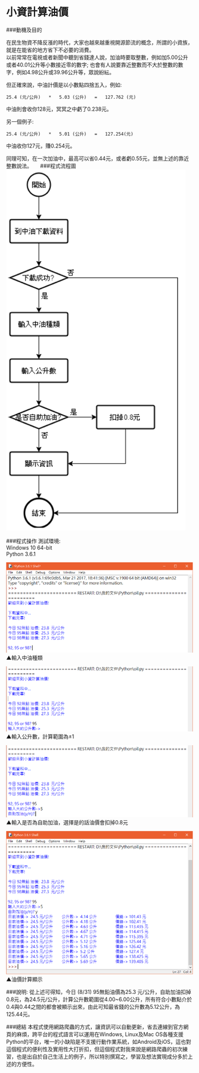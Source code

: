 小資計算油價  
===
###動機及目的  

在民生物資不降反漲的時代，大家也越來越重視開源節流的概念，所謂的小資族，就是在能省的地方省下不必要的消費。  
以前常常在電視或者新聞中聽到省錢達人說，加油時要取整數，例如加5.00公升或者40.01公升等小數接近零的數字; 也會有人說要靠近整數而不大於整數的數字，例如4.98公升或39.96公升等，眾說紛紜。  

但正確來說，中油計價是以小數點四捨五入，例如:
```
25.4 (元/公升)   *   5.03 (公升)   =   127.762 (元)
```
中油則會收你128元，冥冥之中虧了0.238元。

另一個例子:  
```
25.4 (元/公升)   *   5.01 (公升)   =   127.254(元)
```
中油收你127元，賺0.254元。

同理可知，在一次加油中，最高可以省0.44元，或者虧0.55元，並無上述的靠近整數說法。
 
###程式流程圖
![流程圖](Pictures/Picture1.png)  

###程式操作
測試環境:  
Windows 10 64-bit  
Python 3.6.1  

![操作畫面1](Pictures/Picture2.png)  
▲輸入中油種類  

![操作畫面2](Pictures/Picture3.png)   
▲輸入公升數，計算範圍為±1  

![操作畫面3](Pictures/Picture4.png)  
▲輸入是否為自助加油，選擇是的話油價會扣掉0.8元  

![操作畫面4](Pictures/Picture5.png)  
▲油價計算顯示  

###說明:
從上述可得知，今日 (8/31) 95無鉛油價為25.3 元/公升，自助加油扣掉0.8元，為24.5元/公升，計算公升數範圍從4.00~6.00公升，所有符合小數點介於0.4與0.44之間的都會被顯示出來，由此可知最省錢的公升數為5.12公升，為125.44元。

###總結
本程式使用網路爬蟲的方式，讓資訊可以自動更新，省去連線到官方網頁的麻煩，跨平台的程式語言可以運用在Windows, Linux及Mac OS各種支援Python的平台，唯一的小缺陷是不支援行動作業系統，如Android及iOS，這也對這個程式的便利性及實用性大打折扣，但這個程式對我來說是網路爬蟲的初次練習，也是出自於自己生活上的例子，所以特別撰寫之，學習及想法實現成分多於上述的方便性。
